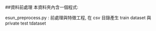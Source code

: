 ##資料前處理
本資料夾內含一個程式:

esun_preprocess.py : 前處理與特徵工程, 在 csv 目錄產生 train dataset 與 private test tdataset
 

 
